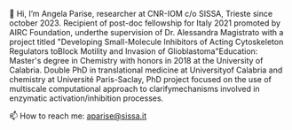 👋 Hi, I’m Angela Parise, researcher at CNR-IOM c/o SISSA, Trieste since october 2023. 
Recipient of post-doc fellowship for Italy 2021 promoted by AIRC Foundation, underthe supervision of Dr. Alessandra Magistrato with a project titled "Developing Small-Molecule Inhibitors of Acting Cytoskeleton Regulators toBlock Motility and Invasion of Glioblastoma"Education: Master's degree in Chemistry with honors in 2018 at the University of Calabria. Double PhD in translational medicine at Universityof Calabria and chemistry at Université Paris-Saclay, PhD project focused on the use of multiscale computational approach to clarifymechanisms involved in enzymatic activation/inhibition processes.

📫 How to reach me: aparise@sissa.it
